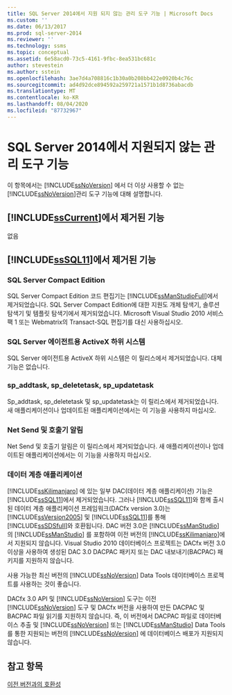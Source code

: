 ```yaml
---
title: SQL Server 2014에서 지원 되지 않는 관리 도구 기능 | Microsoft Docs
ms.custom: ''
ms.date: 06/13/2017
ms.prod: sql-server-2014
ms.reviewer: ''
ms.technology: ssms
ms.topic: conceptual
ms.assetid: 6e58acd0-73c5-4161-9fbc-8ea531bc681c
author: stevestein
ms.author: sstein
ms.openlocfilehash: 3ae7d4a708816c1b30a0b208bb422e0920b4c76c
ms.sourcegitcommit: ad4d92dce894592a259721a1571b1d8736abacdb
ms.translationtype: MT
ms.contentlocale: ko-KR
ms.lasthandoff: 08/04/2020
ms.locfileid: "87732967"
---
```

# <a name="discontinued-management-tools-features-in-sql-server-2014"></a>SQL Server 2014에서 지원되지 않는 관리 도구 기능
  이 항목에서는 [!INCLUDE[ssNoVersion](../includes/ssnoversion-md.md)] 에서 더 이상 사용할 수 없는 [!INCLUDE[ssNoVersion](../includes/ssnoversion-md.md)]관리 도구 기능에 대해 설명합니다.  
  
## <a name="features-removed-in-sscurrent"></a>[!INCLUDE[ssCurrent](../includes/sscurrent-md.md)]에서 제거된 기능  
 없음  
  
## <a name="features-removed-in-sssql11"></a>[!INCLUDE[ssSQL11](../includes/sssql11-md.md)]에서 제거된 기능  
  
### <a name="sql-server-compact-edition"></a>SQL Server Compact Edition  
 SQL Server Compact Edition 코드 편집기는 [!INCLUDE[ssManStudioFull](../includes/ssmanstudiofull-md.md)]에서 제거되었습니다. SQL Server Compact Edition에 대한 지원도 개체 탐색기, 솔루션 탐색기 및 템플릿 탐색기에서 제거되었습니다. Microsoft Visual Studio 2010 서비스 팩 1 또는 Webmatrix의 Transact-SQL 편집기를 대신 사용하십시오.  
  
### <a name="activex-subsystem-for-sql-server-agent"></a>SQL Server 에이전트용 ActiveX 하위 시스템  
 SQL Server 에이전트용 ActiveX 하위 시스템은 이 릴리스에서 제거되었습니다. 대체 기능은 없습니다.  
  
### <a name="sp_addtask-sp_deletetask-sp_updatetask"></a>sp_addtask, sp_deletetask, sp_updatetask  
 Sp_addtask, sp_deletetask 및 sp_updatetask는 이 릴리스에서 제거되었습니다. 새 애플리케이션이나 업데이트된 애플리케이션에서는 이 기능을 사용하지 마십시오.  
  
### <a name="net-send-and-pager-notification"></a>Net Send 및 호출기 알림  
 Net Send 및 호출기 알림은 이 릴리스에서 제거되었습니다. 새 애플리케이션이나 업데이트된 애플리케이션에서는 이 기능을 사용하지 마십시오.  
  
### <a name="data-tier-applications"></a>데이터 계층 애플리케이션  
 [!INCLUDE[ssKilimanjaro](../includes/sskilimanjaro-md.md)] 에 있는 일부 DAC(데이터 계층 애플리케이션) 기능은 [!INCLUDE[ssSQL11](../includes/sssql11-md.md)]에서 제거되었습니다. 그러나 [!INCLUDE[ssSQL11](../includes/sssql11-md.md)]와 함께 출시된 데이터 계층 애플리케이션 프레임워크(DACfx version 3.0)는 [!INCLUDE[ssVersion2005](../includes/ssversion2005-md.md)] 및 [!INCLUDE[ssSQL11](../includes/sssql11-md.md)]를 통해 [!INCLUDE[ssSDSfull](../includes/sssdsfull-md.md)]와 호환됩니다. DAC 버전 3.0은 [!INCLUDE[ssManStudio](../includes/ssmanstudio-md.md)] 의 [!INCLUDE[ssManStudio](../includes/ssmanstudio-md.md)] 를 포함하여 이전 버전의 [!INCLUDE[ssKilimanjaro](../includes/sskilimanjaro-md.md)]에서 지원되지 않습니다. Visual Studio 2010 데이터베이스 프로젝트는 DACfx 버전 3.0 이상을 사용하여 생성된 DAC 3.0 DACPAC 패키지 또는 DAC 내보내기(BACPAC) 패키지를 지원하지 않습니다.  
  
 사용 가능한 최신 버전의 [!INCLUDE[ssNoVersion](../includes/ssnoversion-md.md)] Data Tools 데이터베이스 프로젝트를 사용하는 것이 좋습니다.  
  
 DACfx 3.0 API 및 [!INCLUDE[ssNoVersion](../includes/ssnoversion-md.md)] 도구는 이전 [!INCLUDE[ssNoVersion](../includes/ssnoversion-md.md)] 도구 및 DACfx 버전을 사용하여 만든 DACPAC 및 BACPAC 파일 읽기를 지원하지 않습니다. 즉, 이 버전에서 DACPAC 파일로 데이터베이스 추출 및 [!INCLUDE[ssNoVersion](../includes/ssnoversion-md.md)] 또는 [!INCLUDE[ssManStudio](../includes/ssmanstudio-md.md)] Data Tools를 통한 지원되는 버전의 [!INCLUDE[ssNoVersion](../includes/ssnoversion-md.md)] 에 데이터베이스 배포가 지원되지 않습니다.  
  
## <a name="see-also"></a>참고 항목  
 [이전 버전과의 호환성](../../2014/getting-started/backward-compatibility.md)  
  
  
